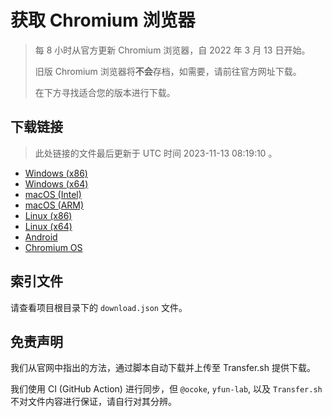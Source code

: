 # 获取 Chromium 浏览器

> 每 8 小时从官方更新 Chromium 浏览器，自 2022 年 3 月 13 日开始。
> 
> 旧版 Chromium 浏览器将**不会**存档，如需要，请前往官方网址下载。
>
> 在下方寻找适合您的版本进行下载。

## 下载链接

> 此处链接的文件最后更新于 UTC 时间 2023-11-13 08:19:10
。

- [Windows (x86)](https://transfer.sh/6vijnqnXqO/Win.zip)
- [Windows (x64)](https://transfer.sh/rpgT8qYuIt/Win_x64.zip)
- [macOS (Intel)](https://transfer.sh/kpJOWqPj1j/Mac.zip)
- [macOS (ARM)](https://transfer.sh/xR1DNAy3eP/Mac_Arm.zip)
- [Linux (x86)](https://transfer.sh/JYi3rTbhS1/Linux.zip)
- [Linux (x64)](https://transfer.sh/c3b9JTn1U2/Linux_x64.zip)
- [Android](https://transfer.sh/mhedfc18ag/Android.zip)
- [Chromium OS](https://transfer.sh/2S4D53nwlS/Linux_ChromiumOS_Full.zip)

## 索引文件

请查看项目根目录下的 `download.json` 文件。

## 免责声明

我们从官网中指出的方法，通过脚本自动下载并上传至 Transfer.sh 提供下载。

我们使用 CI (GitHub Action) 进行同步，但 `@ocoke`, `yfun-lab`, 以及 `Transfer.sh` 不对文件内容进行保证，请自行对其分辨。
